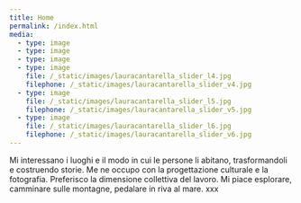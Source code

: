 ```yaml
---
title: Home
permalink: /index.html
media:
  - type: image
  - type: image
  - type: image
  - type: image
    file: /_static/images/lauracantarella_slider_l4.jpg
    filephone: /_static/images/lauracantarella_slider_v4.jpg
  - type: image
    file: /_static/images/lauracantarella_slider_l5.jpg
    filephone: /_static/images/lauracantarella_slider_v5.jpg
  - type: image
    file: /_static/images/lauracantarella_slider_l6.jpg
    filephone: /_static/images/lauracantarella_slider_v6.jpg
---
```

Mi interessano i luoghi e il modo in cui le persone li abitano, trasformandoli e costruendo storie. Me ne occupo con la progettazione culturale e la fotografia. Preferisco la dimensione collettiva del lavoro. Mi piace esplorare, camminare sulle montagne, pedalare in riva al mare. xxx

